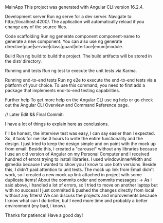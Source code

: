 MainApp
This project was generated with Angular CLI version 16.2.4.

Development server
Run ng serve for a dev server. Navigate to http://localhost:4200/. The application will automatically reload if you change any of the source files.

Code scaffolding
Run ng generate component component-name to generate a new component. You can also use ng generate directive|pipe|service|class|guard|interface|enum|module.

Build
Run ng build to build the project. The build artifacts will be stored in the dist/ directory.

Running unit tests
Run ng test to execute the unit tests via Karma.

Running end-to-end tests
Run ng e2e to execute the end-to-end tests via a platform of your choice. To use this command, you need to first add a package that implements end-to-end testing capabilities.

Further help
To get more help on the Angular CLI use ng help or go check out the Angular CLI Overview and Command Reference page.



// 
Later Edit && Final Commit: 

I have a lot of things to explain here as conclusions. 


I'll be honest, the interview test was easy, I can say easier than I expected.
So, it took for me like 3 hours to write the entire functionality and the design. 
I just tried to keep the design simple and on point with the mock up from email. Beside this, I created a "carousel" without any libraries because I use an old version of Angular on my Personal Computer and I received hundred of errors trying to install libraries. 
I used window.innerWidth and @media because I wanted to show you I know to use both versions. Beside this, I didn't paid attention to unit tests. 
The mock up link from Email didn't work, so I created a new mock up link attached in project with some duplicate items!
About the commits order and commits messages:
-> As I said above, I handled a lot of errors, so I tried to move on another laptop but with no success! I just commited & pushed the changes directly from local without any filters! 
We can discuss the projects and improvements because I know what can I do better, but I need more time and probably a better environment (my bad, I know). 

Thanks for patience! Have a good day! 

